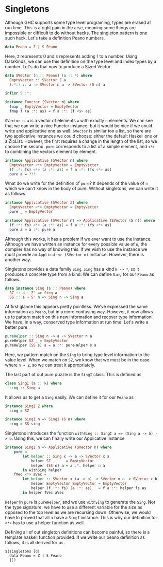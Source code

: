 Singletons
===========

Although GHC supports some type level programing, types are erased at run time. This is a right pain in the arse, meaning some things are impossible or difficult to do without hacks. The singleton pattern is one such hack. Let's take a definition Peano numbers.

```Haskell
data Peano = Z | S Peano
```

Here, `Z` represents 0 and `S` represents adding 1 to a number. Using DataKinds, we can use this definition on the type level and index types by a number. Let's do that now to produce a Sized Vector.

```Haskell
data SVector (n :: Peano) (a :: *) where
  EmptyVector :: SVector Z a
  (:*:) :: a -> SVector n a -> SVector (S n) a

infixr 5 :*:

instance Functor (SVector n) where
  fmap _ EmptyVector = EmptyVector
  fmap f (a :*: as) = f a :*: (f <$> as)
```

`SVector n a` is a vector of elements `a` with exactly `n` elements. We can see that we can write a nice Functor instance, but it would be nice if we could write and applicative one as well. `SVector` is similar too a list, so there are two applicative instances we could choose: either the default Haskell one or a ZipList. However, the first requires  a change in the length of the list, so we choose the second. `pure` corresponds to a list of a simple element, and `<*>` to combining the vectors element by element.

```haskell
instance Applicative (SVector n) where
  EmptyVector <*> EmptyVector = EmptyVector
  (f :*: fs) <*> (a :*: as) = f a :*: (fs <*> as)
  pure a = ???
```

What do we write for the definition of `pure`? It depends of the value of `n` which we can't know in the body of pure. Without singletons, we can write it as follows.

```haskell
instance Applicative (SVector Z) where
  EmptyVector <*> EmptyVector = EmptyVector
  pure _ = EmptyVector

instance Applicative (SVector n) => Applicative (SVector (S n)) where
  (f :*: fs) <*> (a :*: as) = f a :*: (fs <*> as)
  pure a = a :*: pure a
```

Although this works, it has a problem if we ever want to use the instance. Although we have written an instance for every possible value of `n`, the compiler has no way of knowing this. If we wish to use the instance we must provide an `Applicative (SVector n)` instance. However, there is another way.

Singletons provides a data family `Sing`. `Sing` has a kind `k -> *`, so it produces a concrete type from a kind. We can define `Sing` for our `Peano` as follows.

```haskell
data instance Sing (a :: Peano) where
  SZ :: a ~ Z' => Sing a
  SS :: a ~ S' n => Sing n -> Sing a
```

At first glance this appears pretty pointless. We've expressed the same information as `Peano`, but in a more confusing way. However, it now allows us to pattern match on this new information and recover type information. We have, in a way, conserved type information at run time. Let's write a better pure.

```haskell
pureHelper :: Sing n -> a -> SVector n a
pureHelper SZ _ = EmptyVector
pureHelper (SS s) a = a :*: pureHelper s a
```

Here, we pattern match on the `Sing` to bring type level information to the value level. When we match on `SZ`, we know that we must be in the case where `n ~ Z`, so we can treat it appropriately.

The last part of out pure puzzle is the `SingI` class. This is defined as

```haskell
class SingI (a :: k) where
  sing :: Sing a
```

It allows us to get a `Sing` easily. We can define it for our `Peano` as

```haskell
instance SingI Z where
  sing = SZ

instance SingI n => SingI (S n) where
  sing = SS sing
```

Singletons introduces the function `withSing :: SingI a => (Sing a -> b) -> b`. Using this, we can finally write our Applicative instance

```haskell
instance SingI n => Applicative (SVector n) where
    pure =
        let helper :: Sing x -> a -> SVector x a
            helper SZ _     = EmptyVector
            helper (SS n) a = a :*: helper n a
        in withSing helper
    fVec <*> aVec =
        let helper :: SVector x (a -> b) -> SVector x a -> SVector x b
            helper EmptyVector EmptyVector = EmptyVector
            helper (f :*: fs) (a :*: as)   = f a :*: helper fs as
        in helper fVec aVec
```

`helper` in `pure` is `pureHelper`, and we use `withSing` to generate the `Sing`. Not the type signature: we have to use a different variable for the size as opposed to the top level as we are recursing down. Otherwise, we would have to proved that all n have a `SingI` instance. This is why our definition for `<*>` has to use a helper function as well.

Defining all of out singleton definitions can become painful, so there is a template haskell function provided. If we write our peano definition as follows, it is all derived for us.

```hasekll
$(singletons [d|
  data Peano = Z | S Peano
  |])
```


